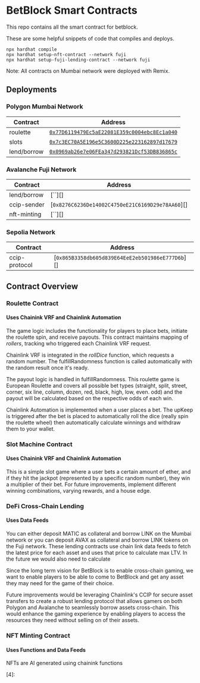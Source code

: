 # BetBlock Smart Contracts

This repo contains all the smart contract for betblock.

These are some helpful snippets of code that compiles and deploys.

```shell
npx hardhat compile
npx hardhat setup-nft-contract --network fuji
npx hardhat setup-fuji-lending-contract --network fuji
```
Note: All contracts on Mumbai network were deployed with Remix. 

## Deployments

### Polygon Mumbai Network

| Contract               | Address                                           |
| ---------------------- | --------------------------------------------------|
| roulette               | [`0x77D6119479Ec5aE22081E359c0004ebc8Ec1a040`][1] |
| slots                  | [`0x7c3EC70A5E196e5C3600D225e223162897d17679`][2] |
| lend/borrow            | [`0x0969ab26e7e06FEa347d293821Dcf53DB836865c`][3] |

### Avalanche Fuji Network

| Contract               | Address                                            |
| ---------------------- | ---------------------------------------------------|
| lend/borrow            | [``][] |
| ccip-sender            | [`0x8276C6236De14002C4750eE21C6169D29e78AA60`][] |
| nft-minting            | [``][] |

### Sepolia Network

| Contract               | Address                                            |
| ---------------------- | ---------------------------------------------------|
| ccip-protocol           | [`0x865B3358db605d839E64EeE2eb501986eE777D6b`][] |


## Contract Overview 
### Roulette Contract 
#### Uses Chainink VRF and Chainlink Automation

The game logic includes the functionality for players to place bets, initiate the roulette spin, and receive payouts. This contract maintains mapping of *rollers*, tracking who triggered each Chainlink VRF request. 

Chainlink VRF is integrated in the *rollDice* function, which requests a random number. The fulfillRandomness function is called automatically with the random result once it's ready.

The payout logic is handled in fulfillRandomness. This roulette game is European Roulette and covers all possible bet types (straight, split, street, corner, six line, column, dozen, red, black, high, low, even. odd) and the payout will be calculated based on the respective odds of each win. 

Chainlink Automation is implemented when a user places a bet. The upKeep is triggered after the bet is placed to automatically roll the dice (really spin the roulette wheel) then automatically calculate winnings and withdraw them to your wallet. 

### Slot Machine Contract
#### Uses Chainink VRF and Chainlink Automation

This is a simple slot game where a user bets a certain amount of ether, and if they hit the jackpot (represented by a specific random number), they win a multiplier of their bet. For future improvements, implement different winning combinations, varying rewards, and a house edge.

### DeFi Cross-Chain Lending 
#### Uses Data Feeds

You can either deposit MATIC as collateral and borrow LINK on the Mumbai network or you can deposit AVAX as collateral and borrow LINK tokens on the Fuji network. These lending contracts use chain link data feeds to fetch the latest price for each asset and uses that price to calculate max LTV. In the future we would also need to calculate 

Since the lomg term vision for BetBlock is to enable cross-chain gaming, we want to enable players to be able to come to BetBlock and get any asset they may need for the game of their choice. 

Future improvements would be leveraging Chainlink's CCIP for secure asset transfers to create a robust lending protocol that allows gamers on both Polygon and Avalanche to seamlessly borrow assets cross-chain. This would enhance the gaming experience by enabling players to access the resources they need without selling on of their assets.

### NFT Minting Contract 
#### Uses Functions and Data Feeds

NFTs are AI generated using chainink functions

[1]: https://mumbai.polygonscan.com/address/0x77D6119479Ec5aE22081E359c0004ebc8Ec1a040
[2]: https://
[3]: https://mumbai.polygonscan.com/address/0x0969ab26e7e06FEa347d293821Dcf53DB836865c
[4]:  